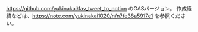 https://github.com/yukinakai/fav_tweet_to_notion のGASバージョン。
作成経緯などは、https://note.com/yukinakai1020/n/n7fe38a5917e1 を参照ください。
